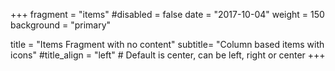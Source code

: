 +++
fragment = "items"
#disabled = false
date = "2017-10-04"
weight = 150
background = "primary"

title = "Items Fragment with no content"
subtitle= "Column based items with icons"
#title_align = "left" # Default is center, can be left, right or center
+++
